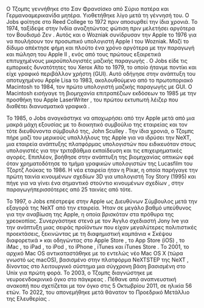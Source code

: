 Ο Τζομπς γεννήθηκε στο Σαν Φρανσίσκο από Σύριο πατέρα και Γερμανοαμερικανίδα μητέρα. Υιοθετήθηκε λίγο μετά τη γέννησή του. Ο Jobs φοίτησε στο Reed College το 1972 πριν αποσυρθεί την ίδια χρονιά. Το 1974, ταξίδεψε στην Ινδία αναζητώντας φώτιση πριν μελετήσει αργότερα τον Βουδισμό Ζεν . Αυτός και ο Wozniak συνίδρυσαν την Apple το 1976 για να πουλήσουν τον προσωπικό υπολογιστή Apple I του Wozniak. Μαζί το δίδυμο απέκτησε φήμη και πλούτο ένα χρόνο αργότερα με την παραγωγή και πώληση του Apple II , ενός από τους πρώτους εξαιρετικά επιτυχημένους μικροϋπολογιστές μαζικής παραγωγής . Ο Jobs είδε τις εμπορικές δυνατότητες του Xerox Alto το 1979, το οποίο ήτανμε ποντίκι και είχε γραφικό περιβάλλον χρήστη (GUI). Αυτό οδήγησε στην ανάπτυξη του αποτυχημένου Apple Lisa το 1983, ακολουθούμενο από το πρωτοποριακό Macintosh το 1984, τον πρώτο υπολογιστή μαζικής παραγωγής με GUI. Ο Macintosh εισήγαγε τη βιομηχανία επιτραπέζιων εκδόσεων το 1985 με την προσθήκη του Apple LaserWriter , του πρώτου εκτυπωτή λέιζερ που διαθέτει διανυσματικά γραφικά .

Το 1985, ο Jobs αναγκάστηκε να αποχωρήσει από την Apple μετά από μια μακρά μάχη εξουσίας με το διοικητικό συμβούλιο της εταιρείας και τον τότε διευθύνοντα σύμβουλό της, John Sculley . Την ίδια χρονιά, ο Τζομπς πήρε μαζί του μερικούς υπαλλήλους της Apple για να ιδρύσει την NeXT, μια εταιρεία ανάπτυξης πλατφόρμας υπολογιστών που ειδικευόταν στους υπολογιστές για την τριτοβάθμια εκπαίδευση και τις επιχειρηματικές αγορές. Επιπλέον, βοήθησε στην ανάπτυξη της βιομηχανίας οπτικών εφέ όταν χρηματοδότησε το τμήμα γραφικών υπολογιστών της Lucasfilm του Τζορτζ Λούκας το 1986. Η νέα εταιρεία ήταν η Pixar, η οποία παρήγαγε την πρώτη ταινία κινουμένων σχεδίων 3D για υπολογιστή Toy Story (1995) και πήγε για να γίνει ένα σημαντικό στούντιο κινουμένων σχεδίων , στην παραγωγήπερισσότερες από 25 ταινίες από τότε.

Το 1997, ο Jobs επέστρεψε στην Apple ως Διευθύνων Σύμβουλος μετά την εξαγορά της NeXT από την εταιρεία. Ήταν σε μεγάλο βαθμό υπεύθυνος για την αναβίωση της Apple, η οποία βρισκόταν στα πρόθυρα της χρεοκοπίας. Συνεργάστηκε στενά με τον Άγγλο σχεδιαστή Jony Ive για την ανάπτυξη μιας σειράς προϊόντων που είχαν μεγαλύτερες πολιτιστικές προεκτάσεις, ξεκινώντας με τη διαφημιστική καμπάνια « Σκέψου διαφορετικά » και οδηγώντας στο Apple Store , το App Store (iOS) , το iMac , το iPad , το iPod , το iPhone , iTunes και iTunes Store . Το 2001, το αρχικό Mac OS αντικαταστάθηκε με το εντελώς νέο Mac OS X (τώρα γνωστό ως macOS), βασισμένο στην πλατφόρμα NeXTSTEP της NeXT , δίνοντας στο λειτουργικό σύστημα μια σύγχρονη βάση βασισμένη στο Unix για πρώτη φορά. Το 2003, ο Τζομπς διαγνώστηκε με νευροενδοκρινικό όγκο στο πάγκρεας . Πέθανε από αναπνευστική ανακοπή που σχετίζεται με τον όγκο στις 5 Οκτωβρίου 2011, σε ηλικία 56 ετών. Το 2022, του απονεμήθηκε μετά θάνατον το Προεδρικό Μετάλλιο της Ελευθερίας .
